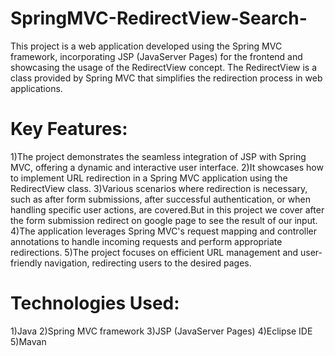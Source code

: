 # SpringMVC-RedirectView-Search-
This project is a web application developed using the Spring MVC framework, incorporating JSP (JavaServer Pages) for the frontend and showcasing the usage of the RedirectView concept. The RedirectView is a class provided by Spring MVC that simplifies the redirection process in web applications.

# Key Features:
1)The project demonstrates the seamless integration of JSP with Spring MVC, offering a dynamic and interactive user interface.
2)It showcases how to implement URL redirection in a Spring MVC application using the RedirectView class.
3)Various scenarios where redirection is necessary, such as after form submissions, after successful authentication, or when handling specific user actions, are covered.But in this project we cover after the form submission redirect on google page to see the result of our input.
4)The application leverages Spring MVC's request mapping and controller annotations to handle incoming requests and perform appropriate redirections.
5)The project focuses on efficient URL management and user-friendly navigation, redirecting users to the desired pages.

# Technologies Used:

1)Java
2)Spring MVC framework
3)JSP (JavaServer Pages)
4)Eclipse IDE
5)Mavan
